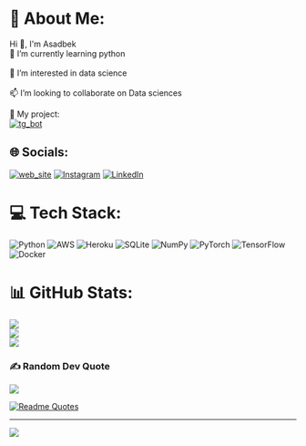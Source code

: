 # 💫 About Me:
Hi 👋, I'm Asadbek<br>🌱 I’m currently learning python<br><br>👀 I’m interested in data science<br><br>📫 I’m looking to collaborate on Data sciences



🤖 My project:
<br>[![tg_bot](https://img.shields.io/badge/telegram_bot-%230077B5.svg?logo=telegram&logoColor=white?style=for-the-badge&logo=telegram)](https://t.me/IslomilmiyolidaBot)

## 🌐 Socials:
[![web_site](https://img.shields.io/badge/My_website-%237289DA.svg?logo=browser&logoColor=white)](https://ismoilov299.bio.link) [![Instagram](https://img.shields.io/badge/Instagram-%23E4405F.svg?logo=Instagram&logoColor=white)](https://instagram.com/ismoilov299) [![LinkedIn](https://img.shields.io/badge/LinkedIn-%230077B5.svg?logo=linkedin&logoColor=white)](https://linkedin.com/in/ismoilov299)


# 💻 Tech Stack:
![Python](https://img.shields.io/badge/python-3670A0?style=for-the-badge&logo=python&logoColor=ffdd54) ![AWS](https://img.shields.io/badge/AWS-%23FF9900.svg?style=for-the-badge&logo=amazon-aws&logoColor=white) ![Heroku](https://img.shields.io/badge/heroku-%23430098.svg?style=for-the-badge&logo=heroku&logoColor=white) ![SQLite](https://img.shields.io/badge/sqlite-%2307405e.svg?style=for-the-badge&logo=sqlite&logoColor=white)  ![NumPy](https://img.shields.io/badge/numpy-%23013243.svg?style=for-the-badge&logo=numpy&logoColor=white) ![PyTorch](https://img.shields.io/badge/PyTorch-%23EE4C2C.svg?style=for-the-badge&logo=PyTorch&logoColor=white) ![TensorFlow](https://img.shields.io/badge/TensorFlow-%23FF6F00.svg?style=for-the-badge&logo=TensorFlow&logoColor=white) ![Docker](https://img.shields.io/badge/docker-%230db7ed.svg?style=for-the-badge&logo=docker&logoColor=white)
# 📊 GitHub Stats:
![](https://github-readme-stats.vercel.app/api?username=ismoilov299&theme=dark&hide_border=false&include_all_commits=false&count_private=false)<br/>
![](https://github-readme-streak-stats.herokuapp.com/?user=ismoilov299&theme=dark&hide_border=false)<br/>
![](https://github-readme-stats.vercel.app/api/top-langs/?username=ismoilov299&theme=dark&hide_border=false&include_all_commits=false&count_private=false&layout=compact)


### ✍️ Random Dev Quote
![](https://quotes-github-readme.vercel.app/api?type=vetical&theme=dark)

[![Readme Quotes](https://quotes-github-readme.vercel.app/api?type=horizontal&theme=dark)](https://github.com/piyushsuthar/github-readme-quotes)

---
[![](https://visitcount.itsvg.in/api?id=ismoilov299&icon=0&color=0)](https://visitcount.itsvg.in)
